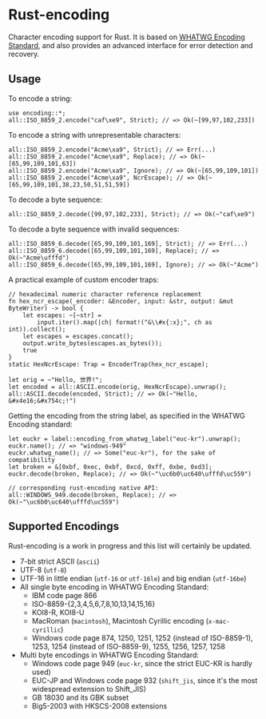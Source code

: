 Rust-encoding
=============

Character encoding support for Rust.
It is based on [WHATWG Encoding Standard](http://encoding.spec.whatwg.org/),
and also provides an advanced interface for error detection and recovery.

Usage
-----

To encode a string:

~~~~ {.rust}
use encoding::*;
all::ISO_8859_2.encode("caf\xe9", Strict); // => Ok(~[99,97,102,233])
~~~~

To encode a string with unrepresentable characters:

~~~~ {.rust}
all::ISO_8859_2.encode("Acme\xa9", Strict); // => Err(...)
all::ISO_8859_2.encode("Acme\xa9", Replace); // => Ok(~[65,99,109,101,63])
all::ISO_8859_2.encode("Acme\xa9", Ignore); // => Ok(~[65,99,109,101])
all::ISO_8859_2.encode("Acme\xa9", NcrEscape); // => Ok(~[65,99,109,101,38,23,50,51,51,59])
~~~~

To decode a byte sequence:

~~~~ {.rust}
all::ISO_8859_2.decode([99,97,102,233], Strict); // => Ok(~"caf\xe9")
~~~~

To decode a byte sequence with invalid sequences:

~~~~ {.rust}
all::ISO_8859_6.decode([65,99,109,101,169], Strict); // => Err(...)
all::ISO_8859_6.decode([65,99,109,101,169], Replace); // => Ok(~"Acme\ufffd")
all::ISO_8859_6.decode([65,99,109,101,169], Ignore); // => Ok(~"Acme")
~~~~

A practical example of custom encoder traps:

~~~~ {.rust}
// hexadecimal numeric character reference replacement
fn hex_ncr_escape(_encoder: &Encoder, input: &str, output: &mut ByteWriter) -> bool {
    let escapes: ~[~str] =
        input.iter().map(|ch| format!("&\\#x{:x};", ch as int)).collect();
    let escapes = escapes.concat();
    output.write_bytes(escapes.as_bytes());
    true
}
static HexNcrEscape: Trap = EncoderTrap(hex_ncr_escape);

let orig = ~"Hello, 世界!";
let encoded = all::ASCII.encode(orig, HexNcrEscape).unwrap();
all::ASCII.decode(encoded, Strict); // => Ok(~"Hello, &#x4e16;&#x754c;!")
~~~~

Getting the encoding from the string label,
as specified in the WHATWG Encoding standard:

~~~~ {.rust}
let euckr = label::encoding_from_whatwg_label("euc-kr").unwrap();
euckr.name(); // => "windows-949"
euckr.whatwg_name(); // => Some("euc-kr"), for the sake of compatibility
let broken = &[0xbf, 0xec, 0xbf, 0xcd, 0xff, 0xbe, 0xd3];
euckr.decode(broken, Replace); // => Ok(~"\uc6b0\uc640\ufffd\uc559")

// corresponding rust-encoding native API:
all::WINDOWS_949.decode(broken, Replace); // => Ok(~"\uc6b0\uc640\ufffd\uc559")
~~~~

Supported Encodings
-------------------

Rust-encoding is a work in progress and this list will certainly be updated.

* 7-bit strict ASCII (`ascii`)
* UTF-8 (`utf-8`)
* UTF-16 in little endian (`utf-16` or `utf-16le`) and big endian (`utf-16be`)
* All single byte encoding in WHATWG Encoding Standard:
    * IBM code page 866
    * ISO-8859-{2,3,4,5,6,7,8,10,13,14,15,16}
    * KOI8-R, KOI8-U
    * MacRoman (`macintosh`), Macintosh Cyrillic encoding (`x-mac-cyrillic`)
    * Windows code page 874, 1250, 1251, 1252 (instead of ISO-8859-1), 1253,
      1254 (instead of ISO-8859-9), 1255, 1256, 1257, 1258
* Multi byte encodings in WHATWG Encoding Standard:
    * Windows code page 949 (`euc-kr`, since the strict EUC-KR is hardly used)
    * EUC-JP and Windows code page 932 (`shift_jis`,
      since it's the most widespread extension to Shift_JIS)
    * GB 18030 and its GBK subset
    * Big5-2003 with HKSCS-2008 extensions

